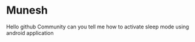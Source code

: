 # Munesh
Hello github Community can you tell me how to activate sleep mode using android application
